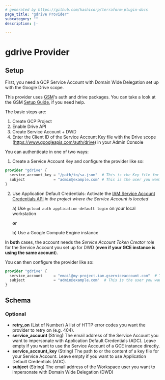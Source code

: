 ```yaml
---
# generated by https://github.com/hashicorp/terraform-plugin-docs
page_title: "gdrive Provider"
subcategory: ""
description: |-
  
---
```


# gdrive Provider

## Setup
First, you need a GCP Service Account with Domain Wide Delegation set up with the Google Drive scope.

This provider uses [GSM](https://github.com/hanneshayashi/gsm)'s auth and drive packages.
You can take a look at the GSM [Setup Guide](https://gsm.hayashi-ke.online/setup), if you need help.

The basic steps are:
1. Create GCP Project
2. Enable Drive API
3. Create Service Account + DWD
4. Enter the Client ID of the Service Account Key file with the Drive scope (https://www.googleapis.com/auth/drive) in your Admin Console

You can authenticate in one of two ways:
1. Create a Service Account Key and configure the provider like so:
```terraform
provider "gdrive" {
  service_account_key = "/path/to/sa.json"  # This is the Key file for your Service Account
  subject             = "admin@example.com" # This is the user you want to impersonate with Domain Wide Delegation
}
```
2. Use Application Default Credentials:
Activate the [IAM Service Account Credentials API](https://console.developers.google.com/apis/api/iamcredentials.googleapis.com/overview) *in the project where the Service Account is located*

   a) Use `gcloud auth application-default login` on your local workstation

   **or**

   b) Use a Google Compute Engine instance

In **both** cases, the account needs the *Service Account Token Creator* role for the Service Account you set up for DWD (**even if your GCE instance is using the same account**).

You can then configure the provider like so:

```terraform
provider "gdrive" {
  service_account     = "email@my-project.iam.gserviceaccount.com"  # This is the email address of your Service Account. You can leave this empty on GCE, if you want to use the instance's account
  subject             = "admin@example.com"  # This is the user you want to impersonate with Domain Wide Delegation
}
```

<!-- schema generated by tfplugindocs -->
## Schema

### Optional

- **retry_on** (List of Number) A list of HTTP error codes you want the provider to retry on (e.g. 404).
- **service_account** (String) The email address of the Service Account you want to impersonate with Application Default Credentials (ADC).
Leave empty if you want to use the Service Account of a GCE instance directly.
- **service_account_key** (String) The path to or the content of a key file for your Service Account.
Leave empty if you want to use Application Default Credentials (ADC).
- **subject** (String) The email address of the Workspace user you want to impersonate with Domain Wide Delegation (DWD)
